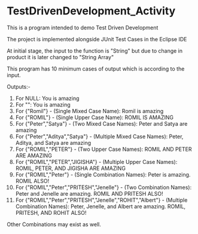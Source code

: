 # TestDrivenDevelopment_Activity

This is a program intended to demo Test Driven Development

The project is implemented alongside JUnit Test Cases in the Eclipse IDE

At initial stage, the input to the function is "String" but due to change in product it is later changed to "String Array"

This program has 10 minimum cases of output which is according to the input. 

Outputs:- 
  1. For NULL: You is amazing
  2. For "": You is amazing
  3. For {"Romil"} - (Single Mixed Case Name): Romil is amazing
  4. For {"ROMIL"} - (Single Upper Case Name): ROMIL IS AMAZING
  5. For {"Peter","Satya"} - (Two Mixed Case Names): Peter and Satya are amazing
  6. For {"Peter","Aditya","Satya"} - (Multiple Mixed Case Names): Peter, Aditya, and Satya are amazing
  7. For {"ROMIL","PETER"} - (Two Upper Case Names): ROMIL AND PETER ARE AMAZING
  8. For {"ROMIL","PETER","JIGISHA"} - (Multiple Upper Case Names): ROMIL, PETER, AND JIGISHA ARE AMAZING
  9. For {"ROMIL","Peter"} - (Single Combination Names): Peter is amazing. ROMIL ALSO!
  10. For {"ROMIL","Peter","PRITESH","Jenelle"} - (Two Combination Names): Peter and Jenelle are amazing. ROMIL AND PRITESH ALSO!
  11. For {"ROMIL","Peter","PRITESH","Jenelle","ROHIT","Albert"} - (Multiple Combination Names): Peter, Jenelle, and Albert are amazing. ROMIL, PRITESH, AND ROHIT ALSO!
  
  Other Combinations may exist as well.
